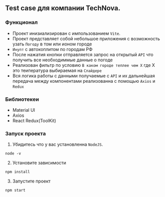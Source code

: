 ## Test case для компании TechNova.
### Функционал
- Проект инизиализирован с импользованием `Vite`.
- Проект представляет собой небольшое приложения с возможность узать `Погоду` в том или ионом городе
- `Инупт` c автокоплитом по городам РФ
- После нажатия кнопки отправляется запрос на открытый `API` что получить все необходиммые данные о погоде 
- Реализован фильтр по условию `В каком городе теплее чем X` где X это теипература выбираемая на `Слайдере`
- Вся логика работы с данными получаемые с `API` и их дальнейшая передача между компонентами реализованна с помощью `Axios` и `Redux`

### Библиотекеи 
- Material UI
- Axios
- React Redux(ToolKit)

### Запуск проекта
1. Убидитесь что у вас установленна `NodeJS`.
```
node -v
```
2. Установите зависимости
```
npm install
```
3. Запустите проект 
```
npm start
```
